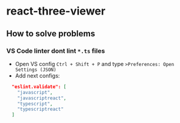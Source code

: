 # react-three-viewer

## How to solve problems


### VS Code linter dont lint `*.ts` files
* Open VS config `Ctrl + Shift + P` and type `>Preferences: Open Settings (JSON)`
* Add next configs:
```json
  "eslint.validate": [
    "javascript",
    "javascriptreact",
    "typescript",
    "typescriptreact"
  ]
```